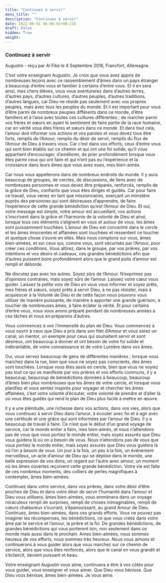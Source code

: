 ```yaml
---
title: "Continuez à servir"
menu_title: ""
description: "Continuez à servir"
date: 2022-06-01 06:00:01+00:235
draft: False
hidden: True
weight:
---
```

### Continuez à servir

Augustin - reçu par Al Fike le 4 Septembre 2016, Francfort, Allemagne.

C’est votre enseignant Augustin. Je crois que vous avez appris de nombreuses leçons avec ce rassemblement d’âmes dans un.pays étranger à beaucoup d’entre vous et familier à certains d’entre vous. Et il en sera ainsi, mes chers élèves, vous vous aventurerez dans d’autres terres, d’autres pays, d’autres cultures, d’autres peuples, d’autres traditions, d’autres langues, car Dieu ne réside pas seulement avec vos propres peuples, mais avec tous les peuples du monde. Et il est important pour vous d’être parmi de nombreux peuples différents dans ce monde, d’être familiers et à l’aise avec toutes ces cultures différentes ; de marcher parmi vos frères et sœurs en ayant le sentiment de faire partie de la race humaine, car en vérité vous êtes frères et sœurs dans ce monde. Et dans tout cela, l’amour doit informer vos actions et vos paroles et vous devez tous être forts, remplis de l’Amour, remplis du désir de servir, remplis du flux de l’Amour de Dieu à travers vous. Car c’est dans vos efforts, ceux d’entre vous qui sont bien établis sur ce chemin et qui ont une foi solide, qu’il vous appartient d’encourager, d’améliorer, de prier profondément lorsque vous êtes parmi ceux qui ont faim et qui n’ont pas eu l’expérience et la croissance dans leurs âmes que vous avez eues, mes bien-aimés.

Car nous vous appellerons dans de nombreux endroits du monde. Il y aura beaucoup de groupes, de cercles, de discussions, de liens avec de nombreuses personnes et vous devez être préparés, renforcés, remplis de la grâce de Dieu, confiants que vous êtes dirigés et guidés. Car pour faire ce travail, vous venez en tant que missionnaires, exerçant un ministère auprès des personnes qui sont désireuses d’apprendre, de faire l’expérience de cette grande bénédiction qu’est l’Amour de Dieu. Et oui, votre message est simple, votre amour est accueillant, vos actions s’inscrivent dans la grâce et l’harmonie de la volonté de Dieu et ainsi, lorsque tous ces éléments s’alignent en vous et autour de vous, les âmes sont puissamment touchées. L’amour de Dieu est concentré dans le cercle et les âmes innocentes et affamées sont touchées et ressentent ce toucher et quelque chose s’ouvre en elles. Mais nous comptons sur vous, âmes bien-aimées, et sur ceux qui, comme vous, sont sécurisés par l’Amour, pour créer ces conditions. Vous attirez, dans le groupe, par vos prières, par vos intentions et vos désirs et cadeaux, ces grandes bénédictions afin que d’autres puissent boire profondément alors que le grand puits d’amour est rempli et déborde.

Ne discutez pas avec les autres. Soyez sûrs de l’Amour. N’exprimez pas d’opinions contraires, mais soyez sûrs de l’amour. Laissez votre cœur vous guider. Laissez la petite voix de Dieu en vous vous informer et soyez prêts, mes frères et sœurs, soyez prêts à servir Dieu, à ne pas résister, mais à acquiescer à la Volonté de Dieu et de cette façon nous pouvons vous utiliser de manière puissante, de manière à apporter une grande guérison, à toucher de nombreuses âmes, à faire éclater la vérité. Et pour certains d’entre vous, nous vous avons préparé pendant de nombreuses années à ces tâches et nous en préparons d’autres.

Vous commencez à voir l’immensité du plan de Dieu. Vous commencez à vous ouvrir à ceux que Dieu a pris dans son filet d’Amour et vous serez un canal, un mentor, un exemple pour ceux qui souhaitent servir et sont désireux, ont beaucoup à donner et ont besoin de votre foi solide et inébranlable, de votre connaissance et de votre Lumière dans vos âmes.

Oui, vous servez beaucoup de gens de différentes manières ; lorsque vous marchez dans la rue, bien que vous ne soyez pas conscients, des âmes sont touchées. Lorsque vous êtes assis en cercle, bien que vous ne voyiez pas tout ce qui se manifeste par vos prières et vos efforts communs, il y a beaucoup, beaucoup de bénédictions données à beaucoup, beaucoup d’âmes bien plus nombreuses que les âmes de votre cercle, et lorsque vous planifiez et vous sentez inspirés pour voyager et chercher les âmes affamées, c’est votre volonté d’écouter, votre volonté de prendre et d’aller là où vous êtes guidés qui rend le plan de Dieu plus facile à mettre en œuvre.

Il y a une plénitude, une richesse dans vos actions, dans vos vies, alors que vous continuez à servir Dieu dans l’amour, à écouter avec foi et à agir avec une certitude et une grâce qui sont informées par l’amour de Dieu. Il y a beaucoup de travail à faire. Ce n’est que le début d’un grand voyage de service, car le monde entier a faim, mes bien-aimés, et nous n’attendons pas de vous que vous portiez le monde entier, mais soyez assurés que Dieu vous guidera là où on a besoin de vous. Nous n’attendons pas de vous que vous portiez le monde entier, mais soyez assurés que Dieu vous guidera là où l’on a besoin de vous. Un jour à la fois, un pas à la fois, un événement merveilleux, un acte d’amour de Dieu qui se déploie dans le monde, une belle expression de vos dons, un regard sur l’autre avec amour, un moment où les âmes ouvertes reçoivent cette grande bénédiction. Votre vie est faite de ces nombreux moments, des colliers de perles magnifiques à contempler, âmes bien-aimées.

Continuez dans votre service, dans vos prières, dans votre désir d’être proches de Dieu et dans votre désir de servir l’humanité dans l’amour et Dieu vous utilisera, âmes bien-aimées, vous emmènera dans un voyage miraculeux rempli de surprises, rempli de choses inimaginables, rempli de cœurs chaleureux s’ouvrant, s’épanouissant, au grand Amour de Dieu. Continuez, âmes bien-aimées, dans ces grands efforts. Vous ne pouvez pas imaginer les récompenses, les bénédictions, ce que vous créez dans votre âme par le service et l’amour, la prière et la foi. De grandes bénédictions, de grandes bénédictions qui vous porteront loin, non seulement dans ce monde mais aussi dans le prochain. Ames bien-aimées, nous sommes heureux de vos efforts, nous sommes très heureux. Nous vous aimons et continuerons à vous guider alors que vous marchez sur ce chemin de service, alors que vous êtes renforcés, alors que le canal en vous grandit et s’éclaircit, devient puissant et beau.

Votre enseignant Augustin vous aime, continuera à être à vos côtés pour vous guider, vous enseigner et vous aimer. Que Dieu vous bénisse. Que Dieu vous bénisse, âmes bien-aimées. Je vous aime.
